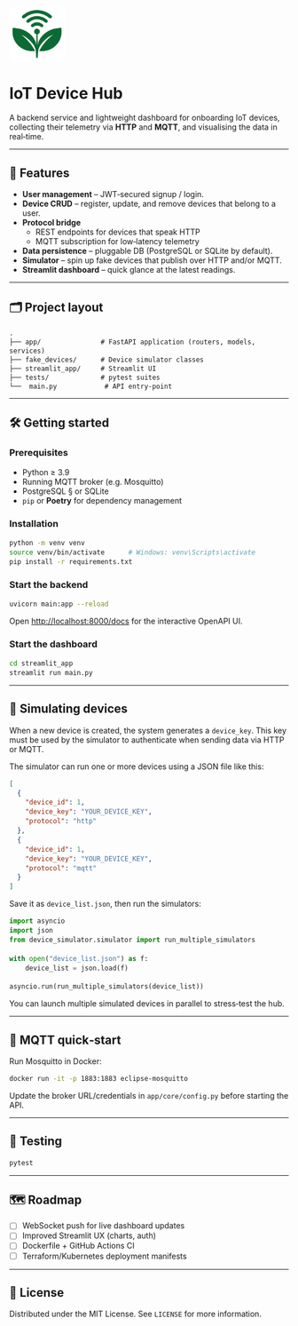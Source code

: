 <img src="streamlit_app/assets/logo.png" alt="IoT Device Hub Logo" width="100">

# IoT Device Hub

A backend service and lightweight dashboard for onboarding IoT devices, collecting their telemetry via **HTTP** and **MQTT**, and visualising the data in real‑time.

---

## 🚀 Features

* **User management** – JWT‑secured signup / login.
* **Device CRUD** – register, update, and remove devices that belong to a user.
* **Protocol bridge**  
  * REST endpoints for devices that speak HTTP  
  * MQTT subscription for low‑latency telemetry
* **Data persistence** – pluggable DB (PostgreSQL or SQLite by default).
* **Simulator** – spin up fake devices that publish over HTTP and/or MQTT.
* **Streamlit dashboard** – quick glance at the latest readings.

---

## 🗂️ Project layout

```text
.
├── app/               # FastAPI application (routers, models, services)
├── fake_devices/      # Device simulator classes
├── streamlit_app/     # Streamlit UI
├── tests/             # pytest suites
└──  main.py            # API entry‑point
```

---

## 🛠️ Getting started

### Prerequisites

* Python ≥ 3.9
* Running MQTT broker (e.g. Mosquitto)
* PostgreSQL § or SQLite
* `pip` or **Poetry** for dependency management

### Installation

```bash
python -m venv venv
source venv/bin/activate      # Windows: venv\Scripts\activate
pip install -r requirements.txt
```

### Start the backend

```bash
uvicorn main:app --reload
```

Open [http://localhost:8000/docs](http://localhost:8000/docs) for the interactive OpenAPI UI.

### Start the dashboard

```bash
cd streamlit_app
streamlit run main.py
```

---

## 🔄 Simulating devices

When a new device is created, the system generates a `device_key`. This key must be used by the simulator to authenticate when sending data via HTTP or MQTT.

The simulator can run one or more devices using a JSON file like this:

```json
[
  {
    "device_id": 1,
    "device_key": "YOUR_DEVICE_KEY",
    "protocol": "http"
  },
  {
    "device_id": 1,
    "device_key": "YOUR_DEVICE_KEY",
    "protocol": "mqtt"
  }
]
```

Save it as `device_list.json`, then run the simulators:

```python
import asyncio
import json
from device_simulator.simulator import run_multiple_simulators

with open("device_list.json") as f:
    device_list = json.load(f)

asyncio.run(run_multiple_simulators(device_list))
```

You can launch multiple simulated devices in parallel to stress‑test the hub.

---

## 📡 MQTT quick‑start

Run Mosquitto in Docker:

```bash
docker run -it -p 1883:1883 eclipse-mosquitto
```

Update the broker URL/credentials in `app/core/config.py` before starting the API.

---

## 🧪 Testing

```bash
pytest
```

---

## 🗺️ Roadmap

- [ ] WebSocket push for live dashboard updates  
- [ ] Improved Streamlit UX (charts, auth)  
- [ ] Dockerfile + GitHub Actions CI  
- [ ] Terraform/Kubernetes deployment manifests  

---

## 📜 License

Distributed under the MIT License. See `LICENSE` for more information.
